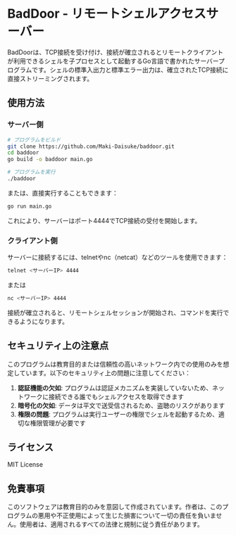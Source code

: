 # BadDoor - リモートシェルアクセスサーバー

BadDoorは、TCP接続を受け付け、接続が確立されるとリモートクライアントが利用できるシェルを子プロセスとして起動するGo言語で書かれたサーバープログラムです。シェルの標準入出力と標準エラー出力は、確立されたTCP接続に直接ストリーミングされます。

## 使用方法

### サーバー側

```bash
# プログラムをビルド
git clone https://github.com/Maki-Daisuke/baddoor.git
cd baddoor
go build -o baddoor main.go

# プログラムを実行
./baddoor
```

または、直接実行することもできます：

```bash
go run main.go
```

これにより、サーバーはポート4444でTCP接続の受付を開始します。

### クライアント側

サーバーに接続するには、telnetやnc（netcat）などのツールを使用できます：

```bash
telnet <サーバーIP> 4444
```

または

```bash
nc <サーバーIP> 4444
```

接続が確立されると、リモートシェルセッションが開始され、コマンドを実行できるようになります。

## セキュリティ上の注意点

このプログラムは教育目的または信頼性の高いネットワーク内での使用のみを想定しています。以下のセキュリティ上の問題に注意してください：

1. **認証機能の欠如**: プログラムは認証メカニズムを実装していないため、ネットワークに接続できる誰でもシェルアクセスを取得できます
2. **暗号化の欠如**: データは平文で送受信されるため、盗聴のリスクがあります
3. **権限の問題**: プログラムは実行ユーザーの権限でシェルを起動するため、適切な権限管理が必要です

## ライセンス

MIT License

## 免責事項

このソフトウェアは教育目的のみを意図して作成されています。作者は、このプログラムの悪用や不正使用によって生じた損害について一切の責任を負いません。使用者は、適用されるすべての法律と規制に従う責任があります。
